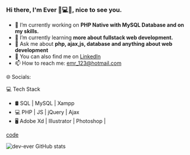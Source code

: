 ### Hi there, I'm Ever 🤘💻👋, nice to see you.

- 🔭 I’m currently working on **PHP Native with MySQL Database and on my skills.**
- 🌱 I’m currently learning **more about fullstack web development.**
- 💬 Ask me about **php, ajax,js, database and anything about web development**
- 🔗 You can also find me on [LinkedIn](https://mx.linkedin.com/in/dev-code/)
- 📫 How to reach me: emr_123@hotmail.com

🌐 Socials:


💻 Tech Stack
- 🛢 SQL | MySQL | Xampp
- 💻 PHP | JS | jQuery | Ajax
- 🖥  Adobe Xd | Illustrator | Photoshop |
  
[code](https://img.shields.io/badge/Visual_Studio-5C2D91?style=for-the-badge&logo=visual%20studio&logoColor=white)

![dev-ever GitHub stats](https://github-readme-stats.vercel.app/api?username=dev-ever&show_icons=true&theme=transparent)
